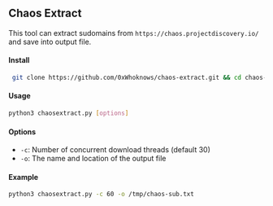 ## Chaos Extract

This tool can extract sudomains from `https://chaos.projectdiscovery.io/` and save into output file.

#### Install

```bash
 git clone https://github.com/0xWhoknows/chaos-extract.git && cd chaos-extract
```

#### Usage

```bash
python3 chaosextract.py [options]
```

#### Options

- `-c`: Number of concurrent download threads (default 30)
- `-o`: The name and location of the output file

#### Example

```bash
python3 chaosextract.py -c 60 -o /tmp/chaos-sub.txt
```